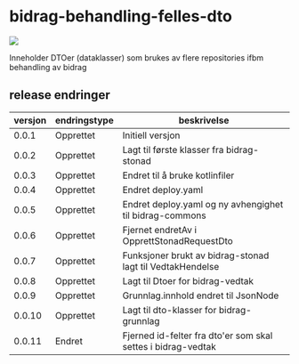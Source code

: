 # bidrag-behandling-felles-dto

![](https://github.com/navikt/bidrag-behandling-felles-dto/workflows/maven%20deploy/badge.svg)

Inneholder DTOer (dataklasser) som brukes av flere repositories ifbm behandling av bidrag

## release endringer

| versjon | endringstype | beskrivelse                                               |
|---------|--------------|-----------------------------------------------------------|
| 0.0.1   | Opprettet    | Initiell versjon                                          |
| 0.0.2   | Opprettet    | Lagt til første klasser fra bidrag-stonad                 |
| 0.0.3   | Opprettet    | Endret til å bruke kotlinfiler                            |
| 0.0.4   | Opprettet    | Endret deploy.yaml                                        |
| 0.0.5   | Opprettet    | Endret deploy.yaml og ny avhengighet til bidrag-commons   |
| 0.0.6   | Opprettet    | Fjernet endretAv i OpprettStonadRequestDto                |
| 0.0.7   | Opprettet    | Funksjoner brukt av bidrag-stonad lagt til VedtakHendelse |
| 0.0.8   | Opprettet    | Lagt til Dtoer for bidrag-vedtak                          |
| 0.0.9   | Opprettet    | Grunnlag.innhold endret til JsonNode                      |
| 0.0.10  | Opprettet    | Lagt til dto-klasser for bidrag-grunnlag                  |
| 0.0.11  | Endret       | Fjerned id-felter fra dto'er som skal settes i bidrag-vedtak |
